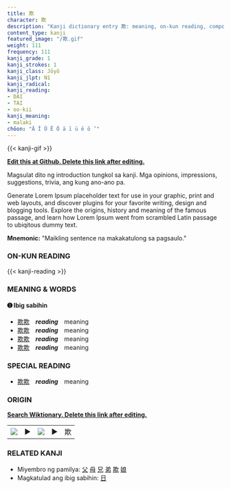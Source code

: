```yaml
---
title: 欺
character: 欺
description: "Kanji dictionary entry 欺: meaning, on-kun reading, compounds, origin, related kanji"
content_type: kanji
featured_image: "/欺.gif"
weight: 111
frequency: 111
kanji_grade: 1
kanji_strokes: 1
kanji_class: Jōyō
kanji_jlpt: N1
kanji_radical: 
kanji_reading: 
- DAI
- TAI
- oo-kii
kanji_meaning:
- malaki
chōon: "Ā Ī Ū Ē Ō ā ī ū ē ō ’"
---
```

[//]: # (Don't edit the line below. Kanji animated GIF code is automatically generated.)
{{< kanji-gif >}}

[//]: # (Edit below this line.)

**[Edit this at Github. Delete this link after editing.](https://github.com/tim0g/tim/tree/main/content/kanji/欺/index.md)**

Magsulat dito ng introduction tungkol sa kanji. Mga opinions, impressions, suggestions, trivia, ang kung ano-ano pa.

Generate Lorem Ipsum placeholder text for use in your graphic, print and web layouts, and discover plugins for your favorite writing, design and blogging tools. Explore the origins, history and meaning of the famous passage, and learn how Lorem Ipsum went from scrambled Latin passage to ubiqitous dummy text.
 
**Mnemonic:** "Maikling sentence na makakatulong sa pagsaulo."

### ON-KUN READING

[//]: # (Don't edit the line below. ON-KUN READING code is automatically generated.)
{{< kanji-reading >}}

### MEANING & WORDS

#### ➊ **Ibig sabihin**
  - [欺](../欺)[欺](../欺)　***reading***　meaning
  - [欺](../欺)[欺](../欺)　***reading***　meaning
  - [欺](../欺)[欺](../欺)　***reading***　meaning
  - [欺](../欺)[欺](../欺)　***reading***　meaning

### SPECIAL READING
  - [欺](../欺)[欺](../欺)　***reading***　meaning

### ORIGIN

**[Search Wiktionary. Delete this link after editing.](https://wiktionary.org/wiki/欺)**
<table class="kanji-table"><tr><td>
<img src="60px-欺-bronze.svg.png">
</td><td>▶</td><td>
<img src="60px-欺-oracle.svg.png">
</td><td>▶</td>
<td class="kanji-origin">欺</td>
</tr></table>

### RELATED KANJI
- Miyembro ng pamilya: [父](../父) [母](../母) [兄](../兄) [弟](../弟) [欺](../欺) [娘](../娘)
- Magkatulad ang ibig sabihin: [日](../日)
